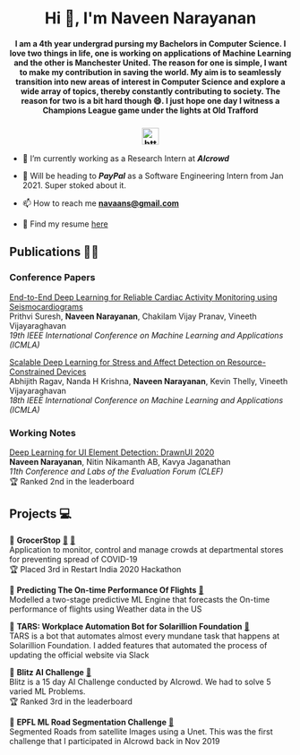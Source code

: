 
<!--
**naveenggmu/naveenggmu** is a ✨ _special_ ✨ repository because its `README.md` (this file) appears on your GitHub profile.

Here are some ideas to get you started:

- 🔭 I’m currently working on ...
- 🌱 I’m currently learning ...
- 👯 I’m looking to collaborate on ...
- 🤔 I’m looking for help with ...
- 💬 Ask me about ...
- 📫 How to reach me: ...
- 😄 Pronouns: ...
- ⚡ Fun fact: ...
-->
<link rel="stylesheet" href="https://cdn.jsdelivr.net/gh/devicons/devicon@master/devicon.min.css">


<h1 align="center">Hi 👋, I'm Naveen Narayanan</h1>
<h4 align="center">I am a 4th year undergrad pursing my Bachelors in Computer Science. I love two things in life, one is working on applications of Machine Learning and the other is Manchester United. The reason for one is simple, I want to make my contribution in saving the world. My aim is to seamlessly transition into new areas of interest in Computer Science and explore a wide array of topics, thereby constantly contributing to society. The reason for two is a bit hard though 😄. I just hope one day I witness a Champions League game under the lights at Old Trafford</h4>
<h3 align="center">
<a href="https://www.linkedin.com/in/naveen-1999/" target="blank"><img align="center" src="https://cdn.jsdelivr.net/npm/simple-icons@3.0.1/icons/linkedin.svg" alt="https://www.linkedin.com/in/mohan-sundar-9881a7180/" height="30" width="30" /></a>

</p>
</h3>

- 💼 I’m currently working as a Research Intern at ***AIcrowd***

- 🥁 Will be heading to ***PayPal*** as a Software Engineering Intern from Jan 2021. Super stoked about it.

- 📫 How to reach me **navaans@gmail.com**

- 📰 Find my resume [here](NaveenResume.pdf)


## Publications 📝📰

### Conference Papers  

[End-to-End Deep Learning for Reliable Cardiac Activity Monitoring using Seismocardiograms](https://arxiv.org/abs/2010.05662)  
Prithvi Suresh, **Naveen Narayanan**, Chakilam Vijay Pranav, Vineeth Vijayaraghavan  
*19th IEEE International Conference on Machine Learning and Applications (ICMLA)*   

[Scalable Deep Learning for Stress and Affect Detection on Resource-Constrained Devices](https://ieeexplore.ieee.org/document/8999216)  
Abhijith Ragav, Nanda H Krishna, **Naveen Narayanan**, Kevin Thelly, Vineeth Vijayaraghavan  
*18th IEEE International Conference on Machine Learning and Applications (ICMLA)*  


### Working Notes  

[Deep Learning for UI Element Detection: DrawnUI 2020](http://ceur-ws.org/Vol-2696/paper_61.pdf)  
**Naveen Narayanan**, Nitin Nikamanth AB, Kavya Jaganathan  
*11th Conference and Labs of the Evaluation Forum (CLEF)*  
🏆 Ranked 2nd in the leaderboard
<!-- ## Current Work Experience 💼 -->

<!-- ### Checkout my projects 👇 -->
## Projects 💻

🚀 **GrocerStop** [🔗](https://github.com/naveenggmu/grocerstop) [📜](https://devfolio.co/submissions/grocerstop)  
    Application to monitor, control and manage crowds at departmental stores for preventing spread of COVID-19  
    🏆 Placed 3rd in Restart India 2020 Hackathon

🚀 **Predicting The On-time Performance Of Flights** [🔗](https://github.com/naveenggmu/Flight-Delay-Prediction-ML-Project)  
    Modelled a two-stage predictive ML Engine that forecasts the On-time performance of flights using Weather data in the US  

🚀 **TARS: Workplace Automation Bot for Solarillion Foundation** [🔗](https://github.com/solarillionfoundation/TARS)  
    TARS is a bot that automates almost every mundane task that happens at Solarillion Foundation. I added features that automated the process of updating the official website via Slack  

🚀 **Blitz AI Challenge** [🔗](https://github.com/naveenggmu/AIcrowd-Blitz-2)  
    Blitz is a 15 day AI Challenge conducted by AIcrowd. We had to solve 5 varied ML Problems.  
    🏆 Ranked 3rd in the leaderboard  

🚀 **EPFL ML Road Segmentation Challenge** [🔗](https://github.com/naveenggmu/EPFL-ML-Road-Segmentation-2019)  
    Segmented Roads from satellite Images using a Unet. This was the first challenge that I participated in AIcrowd back in Nov 2019



<!-- ### Technologies
<p align="left"><img src="https://devicons.github.io/devicon/devicon.git/icons/amazonwebservices/amazonwebservices-original-wordmark.svg" alt="aws" width="40" height="40"/> <img src="https://www.vectorlogo.zone/logos/microsoft_azure/microsoft_azure-icon.svg" alt="azure" width="40" height="40"/> <img src="https://www.vectorlogo.zone/logos/babeljs/babeljs-icon.svg" alt="babel" width="40" height="40"/> <img src="https://devicons.github.io/devicon/devicon.git/icons/c/c-original.svg" alt="c" width="40" height="40"/> <img src="https://devicons.github.io/devicon/devicon.git/icons/docker/docker-original-wordmark.svg" alt="docker" width="40" height="40"/> <img src="https://devicons.github.io/devicon/devicon.git/icons/express/express-original-wordmark.svg" alt="express" width="40" height="40"/> <img src="https://www.vectorlogo.zone/logos/firebase/firebase-icon.svg" alt="firebase" width="40" height="40"/> <img src="https://www.vectorlogo.zone/logos/pocoo_flask/pocoo_flask-icon.svg" alt="flask" width="40" height="40"/> <img src="https://www.vectorlogo.zone/logos/google_cloud/google_cloud-icon.svg" alt="gcp" width="40" height="40"/> <img src="https://www.vectorlogo.zone/logos/git-scm/git-scm-icon.svg" alt="git" width="40" height="40"/> <img src="https://devicons.github.io/devicon/devicon.git/icons/html5/html5-original-wordmark.svg" alt="html5" width="40" height="40"/> <img src="https://devicons.github.io/devicon/devicon.git/icons/javascript/javascript-original.svg" alt="javascript" width="40" height="40"/> <img src="https://devicons.github.io/devicon/devicon.git/icons/linux/linux-original.svg" alt="linux" width="40" height="40"/> <img src="https://devicons.github.io/devicon/devicon.git/icons/mongodb/mongodb-original-wordmark.svg" alt="mongodb" width="40" height="40"/> <img src="https://devicons.github.io/devicon/devicon.git/icons/mysql/mysql-original-wordmark.svg" alt="mysql" width="40" height="40"/> <img src="https://devicons.github.io/devicon/devicon.git/icons/nginx/nginx-original.svg" alt="nginx" width="40" height="40"/> <img src="https://devicons.github.io/devicon/devicon.git/icons/nodejs/nodejs-original-wordmark.svg" alt="nodejs" width="40" height="40"/> <img src="https://devicons.github.io/devicon/devicon.git/icons/postgresql/postgresql-original-wordmark.svg" alt="postgresql" width="40" height="40"/> <img src="https://devicons.github.io/devicon/devicon.git/icons/python/python-original.svg" alt="python" width="40" height="40"/> <img src="https://devicons.github.io/devicon/devicon.git/icons/react/react-original-wordmark.svg" alt="react" width="40" height="40"/> <img src="https://devicons.github.io/devicon/devicon.git/icons/redux/redux-original.svg" alt="redux" width="40" height="40"/> <img src="https://devicons.github.io/devicon/devicon.git/icons/webpack/webpack-original.svg" alt="webpack" width="40" height="40"/></p><p align="center"> -->


